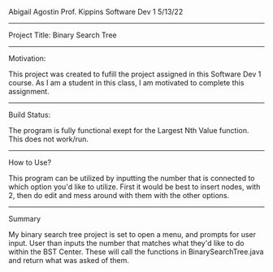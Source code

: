 Abigail Agostin
Prof. Kippins
Software Dev 1
5/13/22

______________________________________________
Project Title: Binary Search Tree
_____________________________________________
Motivation:

This project was created to fufill the project assigned in this Software Dev 1 course. As I am a student in this class, I am motivated to complete this assignment.
____________________________________________
Build Status:

The program is fully functional exept for the Largest Nth Value function. This does not work/run. 
_____________________________________________
How to Use?

This program can be utilized by inputting the number that is connected to which option you'd like to utilize. First it would be best to insert nodes, with 2, then do edit and mess around with them with the other options. 
____________________________________________
Summary

My binary search tree project is set to open a menu, and prompts for user input. User than inputs the number that matches what they'd like to do within the BST Center. These will call the functions in BinarySearchTree.java and return what was asked of them. 